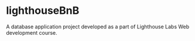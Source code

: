 # lighthouseBnB
A database application project developed as a part of Lighthouse Labs Web development course.
